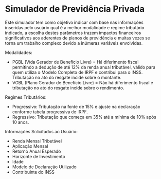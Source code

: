 # Simulador de Previdência Privada

Este simulador tem como objetivo indicar com base nas informações inseridas pelo usuário qual é a melhor modalidade e regime tributário indicado, a escolha destes parâmetros trazem impactos financeiros significativos aos aderentes de planos de previdência e muitas vezes se torna um trabalho complexo devido a inúmeras variáveis envolvidas. 

Modalidades:

- PGBL (Vida Gerador de Benefício Livre) = Há diferimento fiscal permitindo a dedução de até 12% da renda anual tributável, válido para quem utiliza o Modelo Completo de IRPF e contribui para o INSS. Tributação no ato do resgate incide sobre o montante.   
- VGBL (Plano Gerador de Benefício Livre) = Não há diferimento fiscal e tributação no ato do resgate incide sobre o rendimento. 

Regimes Tributários: 

- Progressivo: Tributação na fonte de 15% e ajuste na declaração conforme tabela progressiva de IRPF.
- Regressivo: Tributação que começa em 35% até a mínima de 10% após 10 anos.  

Informações Solicitados ao Usuário: 

- Renda Mensal Tributável
- Aplicação Mensal
- Retorno Anual Esperado
- Horizonte de Investimento
- Idade
- Modelo de Declaração Utilizado
- Contribuinte do INSS
